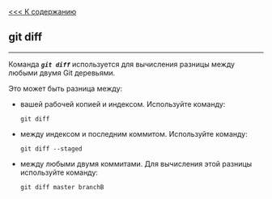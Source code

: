 [<<< К содержанию](/readme.md)

## **git diff**

---

Команда ***`git diff`*** используется для вычисления разницы между любыми двумя Git деревьями. 

Это может быть разница между:

+ вашей рабочей копией и индексом. Используйте команду:
    
    ```bash- 
    git diff 
    ``` 

+ между индексом и последним коммитом. Используйте команду:

    ```bash- 
    git diff --staged
    ``` 

 + между любыми двумя коммитами. Для  вычисления этой разницы используйте команду:
 
    ```bash- 
    git diff master branchB
    ``` 
 